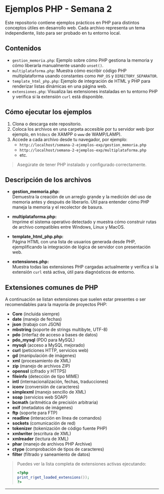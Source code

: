 # Ejemplos PHP - Semana 2

Este repositorio contiene ejemplos prácticos en PHP para distintos conceptos útiles en desarrollo web. Cada archivo representa un tema independiente, listo para ser probado en tu entorno local.

## Contenidos

- `gestion_memoria.php`: Ejemplo sobre cómo PHP gestiona la memoria y cómo liberarla manualmente usando `unset()`.
- `multiplataforma.php`: Muestra cómo escribir código PHP multiplataforma usando constantes como `PHP_OS` y `DIRECTORY_SEPARATOR`.
- `template_html_php.php`: Ejemplo de integración de HTML y PHP para renderizar listas dinámicas en una página web.
- `extensiones.php`: Visualiza las extensiones instaladas en tu entorno PHP y verifica si la extensión `curl` está disponible.

## Cómo ejecutar los ejemplos

1. Clona o descarga este repositorio.
2. Coloca los archivos en una carpeta accesible por tu servidor web (por ejemplo, en `htdocs` de XAMPP o `www` de WAMP/LAMP).
3. Accede a cada archivo desde tu navegador, por ejemplo:
   - `http://localhost/semana-2-ejemplos-exp/gestion_memoria.php`
   - `http://localhost/semana-2-ejemplos-exp/multiplataforma.php`
   - etc.

> Asegúrate de tener PHP instalado y configurado correctamente.

## Descripción de los archivos

- **gestion_memoria.php:**  
  Demuestra la creación de un arreglo grande y la medición del uso de memoria antes y después de liberarlo. Útil para entender cómo PHP maneja la memoria y el recolector de basura.

- **multiplataforma.php:**  
  Imprime el sistema operativo detectado y muestra cómo construir rutas de archivo compatibles entre Windows, Linux y MacOS.

- **template_html_php.php:**  
  Página HTML con una lista de usuarios generada desde PHP, ejemplificando la integración de lógica de servidor con presentación web.

- **extensiones.php:**  
  Muestra todas las extensiones PHP cargadas actualmente y verifica si la extensión `curl` está activa, útil para diagnósticos de entorno.

## Extensiones comunes de PHP

A continuación se listan extensiones que suelen estar presentes o ser recomendables para la mayoría de proyectos PHP:

- **Core** (incluida siempre)
- **date** (manejo de fechas)
- **json** (trabajo con JSON)
- **mbstring** (soporte de strings multibyte, UTF-8)
- **pdo** (interfaz de acceso a bases de datos)
- **pdo_mysql** (PDO para MySQL)
- **mysqli** (acceso a MySQL mejorado)
- **curl** (peticiones HTTP, servicios web)
- **gd** (manipulación de imágenes)
- **xml** (procesamiento de XML)
- **zip** (manejo de archivos ZIP)
- **openssl** (cifrado y HTTPS)
- **fileinfo** (detección de tipo MIME)
- **intl** (internacionalización, fechas, traducciones)
- **iconv** (conversión de caracteres)
- **simplexml** (manejo sencillo de XML)
- **soap** (servicios web SOAP)
- **bcmath** (aritmética de precisión arbitraria)
- **exif** (metadatos de imágenes)
- **ftp** (soporte para FTP)
- **readline** (interacción en línea de comandos)
- **sockets** (comunicación de red)
- **tokenizer** (tokenización de código fuente PHP)
- **xmlwriter** (escritura de XML)
- **xmlreader** (lectura de XML)
- **phar** (manejo de archivos PHP Archive)
- **ctype** (comprobación de tipos de caracteres)
- **filter** (filtrado y saneamiento de datos)

> Puedes ver la lista completa de extensiones activas ejecutando:
> ```php
> <?php
> print_r(get_loaded_extensions());
> ?>
> ```

---
